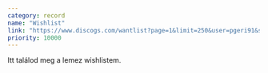 ```yaml
---
category: record
name: "Wishlist"
link: "https://www.discogs.com/wantlist?page=1&limit=250&user=pgeri91&sort=artist&sort_order=asc&layout=big"
priority: 10000
---
```

Itt találod meg a lemez wishlistem.